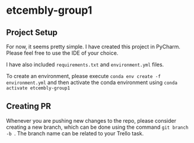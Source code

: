 # etcembly-group1

## Project Setup

For now, it seems pretty simple. I have created this project in PyCharm. Please feel free to use the IDE of your choice.

I have also included `requirements.txt` and `environment.yml` files.

To create an environment, please execute `conda env create -f environment.yml` and then activate the conda environment using
`conda activate etcembly-group1`

## Creating PR

Whenever you are pushing new changes to the repo, please consider creating a new branch, which can be done using the command
`git branch -b `. The branch name can be related to your Trello task.